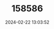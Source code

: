 ---
title: "158586"
category: "Pseudagrion symoensii"
draft: false
date: 2024-02-22 13:03:52
languages:
  English: ["Katanga Sprite"]
---